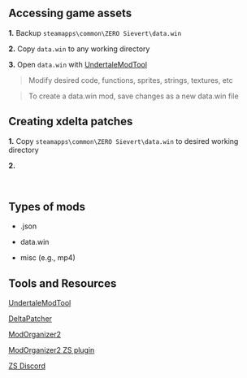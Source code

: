 
## Accessing game assets
**1.** Backup `steamapps\common\ZERO Sievert\data.win`

**2.** Copy `data.win` to any working directory

**3.** Open `data.win` with [UndertaleModTool](https://github.com/krzys-h/UndertaleModTool)

> Modify desired code, functions, sprites, strings, textures, etc

> To create a data.win mod, save changes as a new data.win file
&nbsp;


## Creating xdelta patches
**1.** Copy `steamapps\common\ZERO Sievert\data.win` to desired working directory


**2.** 

&nbsp;

## Types of mods
- .json

- data.win

- misc (e.g., mp4)

## Tools and Resources
[UndertaleModTool](https://github.com/krzys-h/UndertaleModTool)

[DeltaPatcher](https://github.com/marco-calautti/DeltaPatcher)

[ModOrganizer2](https://github.com/ModOrganizer2/modorganizer)

[ModOrganizer2 ZS plugin](https://www.nexusmods.com/site/mods/617?tab=description)

[ZS Discord](https://discord.gg/sievert)

